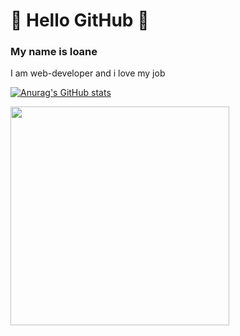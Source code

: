 # :yellow_heart: Hello GitHub :yellow_heart:
<h3>My name is Ioane</h3>
<p>I am web-developer and i love my job</p>

[![Anurag's GitHub stats](https://github-readme-stats.vercel.app/api?username=ioane-stacks)](https://github.com/anuraghazra/github-readme-stats)



<!--![Waning Crescent](https://github.com/ioane-stacks/ioane-stacks/blob/master/PlanetsOnly.png)-->


<img src="https://github.com/ioane-stacks/ioane-stacks/blob/master/PlanetsOnly.png" width="350">
